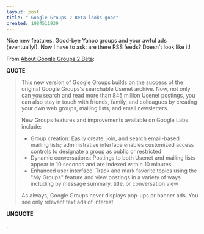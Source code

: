 ```yaml
---
layout: post
title: " Google Groups 2 Beta looks good"
created: 1084511939
---
```

Nice new features.  Good-bye Yahoo groups and your awful ads (eventually!).  Now I have to ask: are there RSS feeds? Doesn't look like it!

From <a href="http://www.google.com/googlegroups/about.html">About Google Groups 2 Beta</a>:
<p><strong>QUOTE</strong></p><blockquote>This new version of Google Groups builds on the success of  the original Google Groups's searchable Usenet archive. Now, not only  can you search and read more than 845 million Usenet postings, you can also  stay in touch with friends, family, and colleagues by creating your own  web groups, mailing lists, and email newsletters. 

New Groups features and improvements available on Google Labs include:
<ul><li>Group creation: Easily create, join, and search email-based mailing lists; administrative interface enables customized access controls to designate a group as public or restricted</li>
<li>Dynamic conversations: Postings to both Usenet and mailing lists appear in 10 seconds and are indexed within 10 minutes</li>
<li>Enhanced user interface: Track and mark favorite topics using the "My Groups" feature and view postings in a variety of ways including by message summary, title, or conversation view</li>
</ul>
As always, Google Groups never displays pop-ups or banner  ads. You see only relevant text ads of interest</blockquote><p><strong>UNQUOTE</strong></p>.

